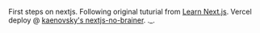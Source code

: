 First steps on nextjs. Following original tuturial from [Learn Next.js](https://nextjs.org/learn).
Vercel deploy @ [kaenovsky's nextjs-no-brainer](https://nextjs-no-brainer.vercel.app/).
 ._.
 